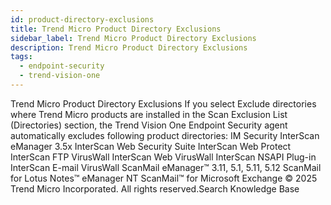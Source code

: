 ```yaml
---
id: product-directory-exclusions
title: Trend Micro Product Directory Exclusions
sidebar_label: Trend Micro Product Directory Exclusions
description: Trend Micro Product Directory Exclusions
tags:
  - endpoint-security
  - trend-vision-one
---
```


 Trend Micro Product Directory Exclusions If you select Exclude directories where Trend Micro products are installed in the Scan Exclusion List (Directories) section, the Trend Vision One Endpoint Security agent automatically excludes following product directories: <Server installation folder> IM Security InterScan eManager 3.5x InterScan Web Security Suite InterScan Web Protect InterScan FTP VirusWall InterScan Web VirusWall InterScan NSAPI Plug-in InterScan E-mail VirusWall ScanMail eManager™ 3.11, 5.1, 5.11, 5.12 ScanMail for Lotus Notes™ eManager NT ScanMail™ for Microsoft Exchange © 2025 Trend Micro Incorporated. All rights reserved.Search Knowledge Base